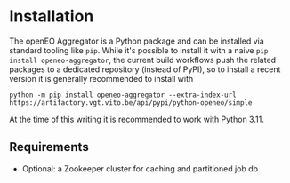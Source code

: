 # Installation

The openEO Aggregator is a Python package and can be installed via standard tooling like `pip`.
While it's possible to install it with a naive `pip install openeo-aggregator`,
the current build workflows push the related packages to a dedicated repository (instead of PyPI),
so to install a recent version it is generally recommended to install with

```shell
python -m pip install openeo-aggregator --extra-index-url https://artifactory.vgt.vito.be/api/pypi/python-openeo/simple
```

At the time of this writing it is recommended to work with Python 3.11.


## Requirements

- Optional: a Zookeeper cluster for caching and partitioned job db
